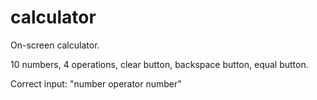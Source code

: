 # calculator
On-screen calculator.

10 numbers, 4 operations, clear button, backspace button, equal button.

Correct input: "number operator number"